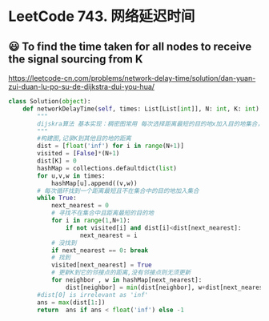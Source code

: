 # LeetCode 743. 网络延迟时间 

## :smiley: To find the time taken for all nodes to receive the signal sourcing from K
https://leetcode-cn.com/problems/network-delay-time/solution/dan-yuan-zui-duan-lu-po-su-de-dijkstra-dui-you-hua/

```python
class Solution(object):
    def networkDelayTime(self, times: List[List[int]], N: int, K: int) -> int:
        """
        dijskra算法 基本实现：稠密图常用 每次选择距离最短的目的地x加入目的地集合，更新K到x的邻接点的距离
        """
        #构建图,记录K到其他目的地的距离
        dist = [float('inf') for i in range(N+1)]
        visited = [False]*(N+1)
        dist[K] = 0
        hashMap = collections.defaultdict(list)
        for u,v,w in times:
            hashMap[u].append((v,w))
        # 每次循环找到一个距离最短且不在集合中的目的地加入集合
        while True:
            next_nearest = 0
            # 寻找不在集合中且距离最短的目的地
            for i in range(1,N+1):
                if not visited[i] and dist[i]<dist[next_nearest]:
                    next_nearest = i
            # 没找到
            if next_nearest == 0: break
            # 找到
            visited[next_nearest] = True
            # 更新K到它的邻接点的距离,没有邻接点则无须更新
            for neighbor , w in hashMap[next_nearest]:
                dist[neighbor] = min(dist[neighbor], w+dist[next_nearest])
        #dist[0] is irrelevant as 'inf'
        ans = max(dist[1:])
        return  ans if ans < float('inf') else -1
```
